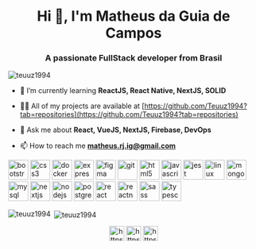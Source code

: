<h1 align="center">Hi 👋, I'm Matheus da Guia de Campos</h1>
<h3 align="center">A passionate FullStack developer from Brasil</h3>

<p align="left"> <img src="https://komarev.com/ghpvc/?username=teuuz1994" alt="teuuz1994" /> </p>

- 🌱 I’m currently learning **ReactJS, React Native, NextJS, SOLID**

- 👨‍💻 All of my projects are available at [https://github.com/Teuuz1994?tab=repositories](https://github.com/Teuuz1994?tab=repositories)

- 💬 Ask me about **React, VueJS, NextJS, Firebase, DevOps**

- 📫 How to reach me **matheus.rj.ig@gmail.com**

<p align="left"><img src="https://devicons.github.io/devicon/devicon.git/icons/bootstrap/bootstrap-plain.svg" alt="bootstrap" width="40" height="40"/> <img src="https://devicons.github.io/devicon/devicon.git/icons/css3/css3-original-wordmark.svg" alt="css3" width="40" height="40"/> <img src="https://devicons.github.io/devicon/devicon.git/icons/docker/docker-original-wordmark.svg" alt="docker" width="40" height="40"/> <img src="https://devicons.github.io/devicon/devicon.git/icons/express/express-original-wordmark.svg" alt="express" width="40" height="40"/> <img src="https://www.vectorlogo.zone/logos/figma/figma-icon.svg" alt="figma" width="40" height="40"/> <img src="https://www.vectorlogo.zone/logos/git-scm/git-scm-icon.svg" alt="git" width="40" height="40"/> <img src="https://devicons.github.io/devicon/devicon.git/icons/html5/html5-original-wordmark.svg" alt="html5" width="40" height="40"/> <img src="https://devicons.github.io/devicon/devicon.git/icons/javascript/javascript-original.svg" alt="javascript" width="40" height="40"/> <img src="https://i.ibb.co/Yj6p14L/jest.png" alt="jest" width="40" height="40"/> <img src="https://devicons.github.io/devicon/devicon.git/icons/linux/linux-original.svg" alt="linux" width="40" height="40"/> <img src="https://devicons.github.io/devicon/devicon.git/icons/mongodb/mongodb-original-wordmark.svg" alt="mongodb" width="40" height="40"/> <img src="https://devicons.github.io/devicon/devicon.git/icons/mysql/mysql-original-wordmark.svg" alt="mysql" width="40" height="40"/> <img src="https://cdn.worldvectorlogo.com/logos/nextjs-3.svg" alt="nextjs" width="40" height="40"/> <img src="https://devicons.github.io/devicon/devicon.git/icons/nodejs/nodejs-original-wordmark.svg" alt="nodejs" width="40" height="40"/> <img src="https://devicons.github.io/devicon/devicon.git/icons/postgresql/postgresql-original-wordmark.svg" alt="postgresql" width="40" height="40"/> <img src="https://devicons.github.io/devicon/devicon.git/icons/react/react-original-wordmark.svg" alt="react" width="40" height="40"/> <img src="https://reactnative.dev/img/header_logo.svg" alt="reactnative" width="40" height="40"/> <img src="https://devicons.github.io/devicon/devicon.git/icons/sass/sass-original.svg" alt="sass" width="40" height="40"/> <img src="https://devicons.github.io/devicon/devicon.git/icons/typescript/typescript-original.svg" alt="typescript" width="40" height="40"/></p>

<p><img align="left" src="https://github-readme-stats.vercel.app/api/top-langs/?username=teuuz1994&layout=compact&hide=html" alt="teuuz1994" /></p>

<p>&nbsp;<img align="center" src="https://github-readme-stats.vercel.app/api?username=teuuz1994&show_icons=true" alt="teuuz1994" /></p>

<p align="center">
<a href="https://linkedin.com/in/https://www.linkedin.com/in/matheus-da-guia-de-campos-90a958123/" target="blank"><img align="center" src="https://cdn.jsdelivr.net/npm/simple-icons@3.0.1/icons/linkedin.svg" alt="https://www.linkedin.com/in/matheus-da-guia-de-campos-90a958123/" height="30" width="30" /></a>
<a href="https://fb.com/https://www.facebook.com/matheus.rj.ig" target="blank"><img align="center" src="https://cdn.jsdelivr.net/npm/simple-icons@3.0.1/icons/facebook.svg" alt="https://www.facebook.com/matheus.rj.ig" height="30" width="30" /></a>
<a href="https://instagram.com/https://www.instagram.com/matheusrjig/?hl=pt-br" target="blank"><img align="center" src="https://cdn.jsdelivr.net/npm/simple-icons@3.0.1/icons/instagram.svg" alt="https://www.instagram.com/matheusrjig/?hl=pt-br" height="30" width="30" /></a>
</p>
